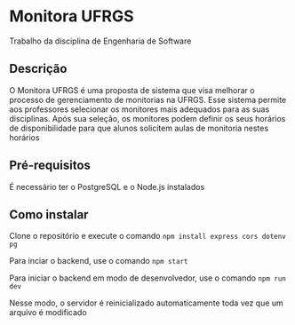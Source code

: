 # Monitora UFRGS

Trabalho da disciplina de Engenharia de Software

## Descrição

O Monitora UFRGS é uma proposta de sistema que visa melhorar o processo de gerenciamento de monitorias na UFRGS. Esse sistema permite aos professores selecionar os monitores mais adequados para as suas disciplinas. Após sua seleção, os monitores podem definir os seus horários de disponibilidade para que alunos solicitem aulas de monitoria nestes horários

## Pré-requisitos

É necessário ter o PostgreSQL e o Node.js instalados

## Como instalar

Clone o repositório e execute o comando `npm install express cors dotenv pg`

Para inciar o backend, use o comando `npm start`

Para iniciar o backend em modo de desenvolvedor, use o comando `npm run dev`

Nesse modo, o servidor é reinicializado automaticamente toda vez que um arquivo é modificado
